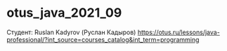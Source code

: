 # otus_java_2021_09

Студент:
Ruslan Kadyrov (Руслан Кадыров)
https://otus.ru/lessons/java-professional/?int_source=courses_catalog&int_term=programming

